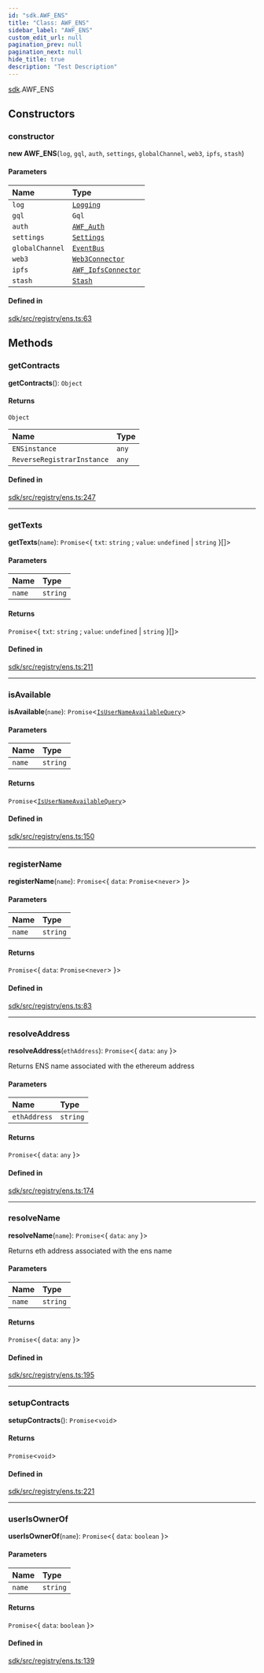 ```yaml
---
id: "sdk.AWF_ENS"
title: "Class: AWF_ENS"
sidebar_label: "AWF_ENS"
custom_edit_url: null
pagination_prev: null
pagination_next: null
hide_title: true
description: "Test Description"
---
```


[sdk](../modules/sdk.md).AWF_ENS

## Constructors

### constructor

**new AWF_ENS**(`log`, `gql`, `auth`, `settings`, `globalChannel`, `web3`, `ipfs`, `stash`)

#### Parameters

| Name | Type |
| :------ | :------ |
| `log` | [`Logging`](sdk.Logging.md) |
| `gql` | `Gql` |
| `auth` | [`AWF_Auth`](sdk.AWF_Auth.md) |
| `settings` | [`Settings`](sdk.Settings.md) |
| `globalChannel` | [`EventBus`](sdk.EventBus.md) |
| `web3` | [`Web3Connector`](sdk.Web3Connector.md) |
| `ipfs` | [`AWF_IpfsConnector`](sdk.AWF_IpfsConnector.md) |
| `stash` | [`Stash`](sdk.Stash.md) |

#### Defined in

[sdk/src/registry/ens.ts:63](https://github.com/AKASHAorg/akasha-core/blob/978d02d1/sdk/src/registry/ens.ts#L63)

## Methods

### getContracts

**getContracts**(): `Object`

#### Returns

`Object`

| Name | Type |
| :------ | :------ |
| `ENSinstance` | `any` |
| `ReverseRegistrarInstance` | `any` |

#### Defined in

[sdk/src/registry/ens.ts:247](https://github.com/AKASHAorg/akasha-core/blob/978d02d1/sdk/src/registry/ens.ts#L247)

___

### getTexts

**getTexts**(`name`): `Promise`<{ `txt`: `string` ; `value`: `undefined` \| `string`  }[]\>

#### Parameters

| Name | Type |
| :------ | :------ |
| `name` | `string` |

#### Returns

`Promise`<{ `txt`: `string` ; `value`: `undefined` \| `string`  }[]\>

#### Defined in

[sdk/src/registry/ens.ts:211](https://github.com/AKASHAorg/akasha-core/blob/978d02d1/sdk/src/registry/ens.ts#L211)

___

### isAvailable

**isAvailable**(`name`): `Promise`<[`IsUserNameAvailableQuery`](../modules/sdk.md#isusernameavailablequery)\>

#### Parameters

| Name | Type |
| :------ | :------ |
| `name` | `string` |

#### Returns

`Promise`<[`IsUserNameAvailableQuery`](../modules/sdk.md#isusernameavailablequery)\>

#### Defined in

[sdk/src/registry/ens.ts:150](https://github.com/AKASHAorg/akasha-core/blob/978d02d1/sdk/src/registry/ens.ts#L150)

___

### registerName

**registerName**(`name`): `Promise`<{ `data`: `Promise`<`never`\>  }\>

#### Parameters

| Name | Type |
| :------ | :------ |
| `name` | `string` |

#### Returns

`Promise`<{ `data`: `Promise`<`never`\>  }\>

#### Defined in

[sdk/src/registry/ens.ts:83](https://github.com/AKASHAorg/akasha-core/blob/978d02d1/sdk/src/registry/ens.ts#L83)

___

### resolveAddress

**resolveAddress**(`ethAddress`): `Promise`<{ `data`: `any`  }\>

Returns ENS name associated with the ethereum address

#### Parameters

| Name | Type |
| :------ | :------ |
| `ethAddress` | `string` |

#### Returns

`Promise`<{ `data`: `any`  }\>

#### Defined in

[sdk/src/registry/ens.ts:174](https://github.com/AKASHAorg/akasha-core/blob/978d02d1/sdk/src/registry/ens.ts#L174)

___

### resolveName

**resolveName**(`name`): `Promise`<{ `data`: `any`  }\>

Returns eth address associated with the ens name

#### Parameters

| Name | Type |
| :------ | :------ |
| `name` | `string` |

#### Returns

`Promise`<{ `data`: `any`  }\>

#### Defined in

[sdk/src/registry/ens.ts:195](https://github.com/AKASHAorg/akasha-core/blob/978d02d1/sdk/src/registry/ens.ts#L195)

___

### setupContracts

**setupContracts**(): `Promise`<`void`\>

#### Returns

`Promise`<`void`\>

#### Defined in

[sdk/src/registry/ens.ts:221](https://github.com/AKASHAorg/akasha-core/blob/978d02d1/sdk/src/registry/ens.ts#L221)

___

### userIsOwnerOf

**userIsOwnerOf**(`name`): `Promise`<{ `data`: `boolean`  }\>

#### Parameters

| Name | Type |
| :------ | :------ |
| `name` | `string` |

#### Returns

`Promise`<{ `data`: `boolean`  }\>

#### Defined in

[sdk/src/registry/ens.ts:139](https://github.com/AKASHAorg/akasha-core/blob/978d02d1/sdk/src/registry/ens.ts#L139)
